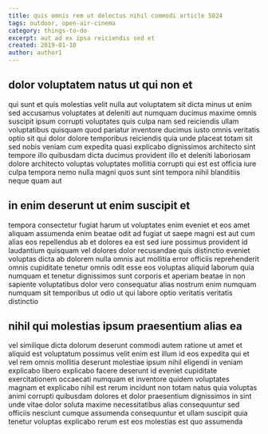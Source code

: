 ```yaml
---
title: quis omnis rem ut delectus nihil commodi article 5824
tags: outdoor, open-air-cinema
category: things-to-do
excerpt: aut ad ex ipsa reiciendis sed et
created: 2019-01-10
author: author1
---
```


## dolor voluptatem natus ut qui non et

qui sunt et quis molestias velit nulla aut voluptatem sit dicta minus ut enim sed accusamus voluptates at deleniti aut numquam ducimus maxime omnis suscipit ipsum corrupti voluptates quis culpa nam sed reiciendis ullam voluptatibus quisquam quod pariatur inventore ducimus iusto omnis veritatis optio sit qui dolor dolore temporibus reiciendis quia unde placeat totam sit sed nobis veniam cum expedita quasi explicabo dignissimos architecto sint tempore illo quibusdam dicta ducimus provident illo et deleniti laboriosam dolore architecto voluptas voluptates mollitia corrupti qui est est officia iure culpa tempora nemo nulla magni quos sunt sint tempora nihil blanditiis neque quam aut

## in enim deserunt ut enim suscipit et

tempora consectetur fugiat harum ut voluptates enim eveniet et eos amet aliquam assumenda enim beatae odit ad fugiat ut saepe magni est aut cum alias eos repellendus ab et dolores ea est sed iure possimus provident id laudantium quisquam vel dolores dolor recusandae quis distinctio eveniet voluptas dicta ab dolorem nulla omnis aut mollitia error officiis reprehenderit omnis cupiditate tenetur omnis odit esse eos voluptas aliquid laborum quia numquam et tenetur dignissimos sunt corporis et aperiam beatae in non sapiente voluptatibus dolor vero consequatur alias nostrum enim numquam numquam sit temporibus ut odio ut qui labore optio veritatis veritatis distinctio

## nihil qui molestias ipsum praesentium alias ea

vel similique dicta dolorum deserunt commodi autem ratione ut amet et aliquid est voluptatum possimus velit enim est illum id eos expedita qui et vel rem omnis mollitia deserunt molestiae ipsum nihil eligendi in veniam explicabo libero explicabo facere deserunt id eveniet cupiditate exercitationem occaecati numquam et inventore quidem voluptates magnam et explicabo nihil est rerum incidunt non totam natus quia voluptas animi corrupti quibusdam dolores et dolor praesentium dignissimos in sint unde vitae dolor soluta maxime necessitatibus alias consequuntur sed officiis nesciunt cumque assumenda consequuntur et ullam suscipit quia tenetur voluptas explicabo rerum est eos molestias est quo assumenda
